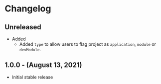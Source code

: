 # Changelog

## Unreleased

* Added
  * Added `type` to allow users to flag project as `application`, `module` or `devModule`.

## 1.0.0 - (August 13, 2021)

* Initial stable release
